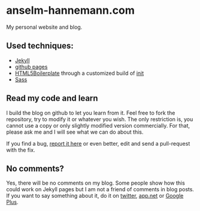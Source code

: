anselm-hannemann.com
====================

My personal website and blog.

## Used techniques:

- [Jekyll](http://jekyllrb.com/)
- [github pages](http://pages.github.com/)
- [HTML5Boilerplate](http://html5boilerplate.com/) through a customized build of [init](https://github.com/drublic/init)
- [Sass](http://sass-lang.com/)

## Read my code and learn

I build the blog on github to let you learn from it. Feel free to fork the repository, try to modify it or whatever you wish. The only restriction is, you cannot use a copy or only slightly modified version commercially. For that, please ask me and I will see what we can do about this.

If you find a bug, [report it here](https://github.com/anselmh/anselmh.github.com/issues) or even better, edit and send a pull-request with the fix.

## No comments?

Yes, there will be no comments on my blog. Some people show how this could work on Jekyll pages but I am not a friend of comments in blog posts. If you want to say something about it, do it on [twitter](https://twitter.com/helloanselm), [app.net](https://alpha.app.net/anselm) or [Google Plus](https://plus.google.com/111125333979619018462/posts).
